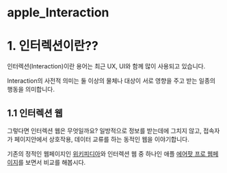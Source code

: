 # apple_Interaction

# 1. 인터렉션이란??
인터렉션(Interaction)이란 용어는 최근 UX, UI와 함께 많이 사용되고 있습니다.

Interaction의 사전적 의미는 둘 이상의 물체나 대상이 서로 영향을 주고 받는 일종의 행동을 의미합니다.


## 1.1 인터렉션 웹
그렇다면 인터렉션 웹은 무엇일까요?
일방적으로 정보를 받는데에 그치지 않고, 접속자가 페이지안에서 상호작용, 데이터 교류를 하는 동적인 웹을 이야기합니다.

기존의 정적인 웹페이지인 [위키피디아](https://ko.wikipedia.org/wiki/%EC%9C%84%ED%82%A4%EB%B0%B1%EA%B3%BC:%EB%8C%80%EB%AC%B8)와
인터렉션 웹 중 하나인 애플 [에어팟 프로 웹페이지](https://www.apple.com/kr/airpods-pro/)를 보면서 비교를 해봅시다.

